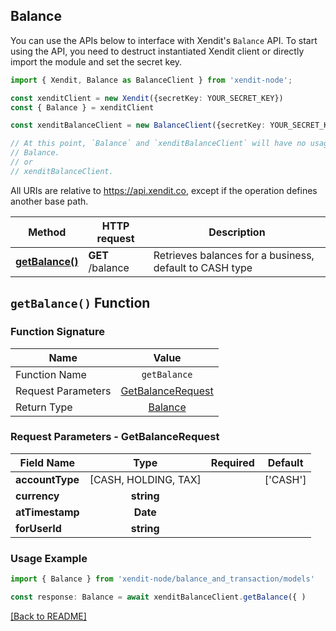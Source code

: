 ## Balance
You can use the APIs below to interface with Xendit's `Balance` API.
To start using the API, you need to destruct instantiated Xendit client or directly import the module and set the secret key.

```typescript
import { Xendit, Balance as BalanceClient } from 'xendit-node';

const xenditClient = new Xendit({secretKey: YOUR_SECRET_KEY})
const { Balance } = xenditClient

const xenditBalanceClient = new BalanceClient({secretKey: YOUR_SECRET_KEY})

// At this point, `Balance` and `xenditBalanceClient` will have no usage difference, for example:
// Balance.
// or
// xenditBalanceClient.
```

All URIs are relative to https://api.xendit.co, except if the operation defines another base path.

| Method | HTTP request | Description |
| ------------- | ------------- | ------------- |
| [**getBalance()**](Balance.md#getbalance-function) | **GET** /balance | Retrieves balances for a business, default to CASH type |


## `getBalance()` Function


### Function Signature
| Name          |    Value 	     |
|--------------------|:-------------:|
| Function Name | `getBalance` |
| Request Parameters  |  [GetBalanceRequest](#request-parameters--GetBalanceRequest)	 |
| Return Type  |  [Balance](balance_and_transaction/Balance.md) |

### Request Parameters - GetBalanceRequest
| Field Name |   Type 	 |  Required  | Default |
|-----------|:----------:|:----------:|-----------|
| **accountType** | [CASH, HOLDING, TAX] |  | [&#39;CASH&#39;] |
| **currency** | **string** |  |  |
| **atTimestamp** | **Date** |  |  |
| **forUserId** | **string** |  |  |

### Usage Example
```typescript
import { Balance } from 'xendit-node/balance_and_transaction/models'

const response: Balance = await xenditBalanceClient.getBalance({ )
```


[[Back to README]](../README.md)